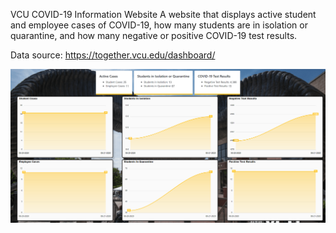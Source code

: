 VCU COVID-19 Information Website
A website that displays active student and employee cases of COVID-19, how many students are in isolation or quarantine, and how many negative or positive COVID-19 test results.




Data source: https://together.vcu.edu/dashboard/
 

![Image](https://raw.githubusercontent.com/stearnsbq/VCUCovid-website/master/info/images/image1.png)
  
